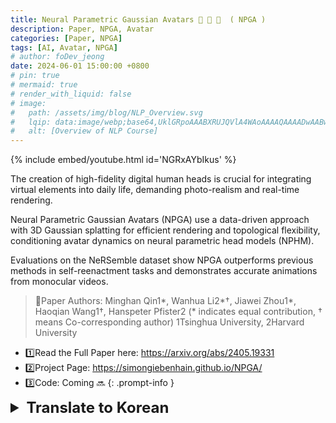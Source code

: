 ```yaml
---
title: Neural Parametric Gaussian Avatars 🔴 🔴 🔴  ( NPGA )
description: Paper, NPGA, Avatar
categories: [Paper, NPGA]
tags: [AI, Avatar, NPGA]
# author: foDev_jeong
date: 2024-06-01 15:00:00 +0800
# pin: true
# mermaid: true
# render_with_liquid: false
# image:
#   path: /assets/img/blog/NLP_Overview.svg
#   lqip: data:image/webp;base64,UklGRpoAAABXRUJQVlA4WAoAAAAQAAAADwAABwAAQUxQSDIAAAARL0AmbZurmr57yyIiqE8oiG0bejIYEQTgqiDA9vqnsUSI6H+oAERp2HZ65qP/VIAWAFZQOCBCAAAA8AEAnQEqEAAIAAVAfCWkAALp8sF8rgRgAP7o9FDvMCkMde9PK7euH5M1m6VWoDXf2FkP3BqV0ZYbO6NA/VFIAAAA
#   alt: [Overview of NLP Course]
---
```


{% include embed/youtube.html id='NGRxAYbIkus' %}

The creation of high-fidelity digital human heads is crucial for integrating virtual elements into daily life, demanding photo-realism and real-time rendering. 

Neural Parametric Gaussian Avatars (NPGA) use a data-driven approach with 3D Gaussian splatting for efficient rendering and topological flexibility, conditioning avatar dynamics on neural parametric head models (NPHM). 

Evaluations on the NeRSemble dataset show NPGA outperforms previous methods in self-reenactment tasks and demonstrates accurate animations from monocular videos.

> 🧙Paper Authors: Minghan Qin1*, Wanhua Li2*†, Jiawei Zhou1*, Haoqian Wang1†, Hanspeter Pfister2 (* indicates equal contribution, † means Co-corresponding author)
1Tsinghua University, 2Harvard University 
- 1️⃣Read the Full Paper here: <https://arxiv.org/abs/2405.19331>
- 2️⃣Project Page: <https://simongiebenhain.github.io/NPGA/>
- 3️⃣Code: Coming 🔜
{: .prompt-info }


<details markdown="1">
<summary style= "font-size:24px; line-height:24px; font-weight:bold; cursor:pointer;" > Translate to Korean </summary>

고충실도 디지털 휴먼 헤드의 생성은 가상 요소를 일상 생활에 통합하는 데 매우 중요하며, 포토 리얼리즘과 실시간 렌더링이 요구됩니다. 

NPGA(Neural Parametric Gaussian Avatars)는 효율적인 렌더링과 토폴로지 유연성을 위해 3D 가우스 스플래팅과 함께 데이터 기반 접근 방식을 사용하여 NPHM(Neural Parametric Head Model)에서 아바타 역학을 조절합니다.

NeRSemble 데이터 세트에 대한 평가에 따르면 NPGA는 자체 재연 작업에서 이전 방법을 능가하며 단안 비디오의 정확한 애니메이션을 보여줍니다.

</details>